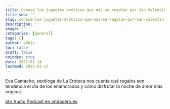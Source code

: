 ```yaml
---
title: Conoce los juguetes eróticos que más se regalan por San Valentín
title_seo: ''
slug: conoce-los-juguetes-eroticos-que-mas-se-regalan-por-san-valentin
description: ''
image: ''
categories: [general]
tags: []
author: admin
toc: false
draft: false
noindex: true
date: 2022-02-14
lastmod: 2022-02-17
---
```

Eva Camacho, sexóloga de La Eroteca nos cuenta qué regalos son tendencia el
día de los enamorados y cómo disfrutar la noche de amor más original.

[btn Audio Podcast en ondacero.es](https://www.ondacero.es/emisoras/murcia/murcia/audios-podcast/mas-de-uno/conoce-juguetes-eroticos-que-mas-regalan-san-valentin_20220214620a59487879d80001f0c6ed.html)
